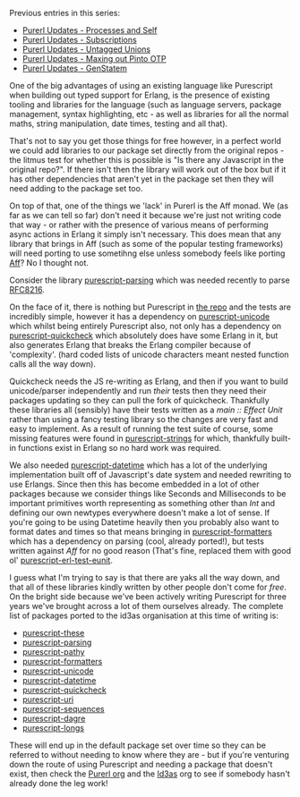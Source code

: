 Previous entries in this series: 

- [Purerl Updates - Processes and Self](/entries/purerl-updates---processes-and-self.html)
- [Purerl Updates - Subscriptions](/entries/purerl-updates---subscriptions.html)
- [Purerl Updates - Untagged Unions](/entries/purerl-updates---untagged-unions.html)
- [Purerl Updates - Maxing out Pinto OTP](/entries/purerl-updates---maxing-out-pinto-otp.html)
- [Purerl Updates - GenStatem](/entries/purerl-updates---genstatem.htm)

One of the big advantages of using an existing language like Purescript when building out typed support for Erlang, is the presence of existing tooling and libraries for the language (such as language servers, package management, syntax highlighting, etc - as well as libraries for all the normal maths, string manipulation, date times, testing and all that).

That's not to say you get those things for free however, in a perfect world we could add libraries to our package set directly from the original repos - the litmus test for whether this is possible is "Is there any Javascript in the original repo?". If there isn't then the library will work out of the box but if it has other dependencies that aren't yet in the package set then they will need adding to the package set too.

On top of that, one of the things we 'lack' in Purerl is the Aff monad. We (as far as we can tell so far) don't need it because we're just not writing code that way - or rather with the presence of various means of performing async actions in Erlang it simply isn't necessary. This does mean that any library that brings in Aff (such as some of the popular testing frameworks) will need porting to use sometihng else unless somebody feels like porting [Aff](https://github.com/purescript-contrib/purescript-aff/blob/main/src/Effect/Aff.js#L152)? No I thought not.

Consider the library [purescript-parsing](https://github.com/purescript-contrib/purescript-parsing) which was needed recently to parse [RFC8216](https://datatracker.ietf.org/doc/html/rfc8216).

On the face of it, there is nothing but Purescript in [the repo](https://github.com/purescript-contrib/purescript-parsing/tree/main/src/Text/Parsing/Parser) and the tests are incredibly simple, however it has a dependency on [purescript-unicode](https://github.com/purescript-contrib/purescript-unicode) which whilst being entirely Purescript also, not only has a dependency on [purescript-quickcheck](https://github.com/id3as/purescript-quickcheck) which absolutely does have some Erlang in it, but also generates Erlang that breaks the Erlang compiler because of 'complexity'. (hard coded lists of unicode characters meant nested function calls all the way down).

Quickcheck needs the JS re-writing as Erlang, and then if you want to build unicode/parser independently and run *their* tests then they need their packages updating so they can pull the fork of quickcheck. Thankfully these libraries all (sensibly) have their tests written as a *main :: Effect Unit* rather than using a fancy testing library so the changes are very fast and easy to implement. As a result of running the test suite of course, some missing features were found in [purescript-strings](https://github.com/id3as/purescript-strings) for which, thankfully built-in functions exist in Erlang so no hard work was required.

We also needed [purescript-datetime](https://github.com/purescript/purescript-datetime) which has a lot of the underlying implementation built off of Javascript's date system and needed rewriting to use Erlangs. Since then this has become embedded in a lot of other packages because we consider things like Seconds and Milliseconds to be important primitives worth representing as something other than *Int* and defining our own newtypes everywhere doesn't make a lot of sense. If you're going to be using Datetime heavily then you probably also want to format dates and times so that means bringing in [purescript-formatters](https://github.com/purescript-contrib/purescript-formatters) which has a dependency on parsing (cool, already ported!), but tests written against *Aff* for no good reason (That's fine, replaced them with good ol' [purescript-erl-test-eunit](https://github.com/id3as/purescript-erl-test-eunit).

I guess what I'm trying to say is that there are yaks all the way down, and that all of these libraries kindly written by other people don't come for *free*. On the bright side because we've been actively writing Purescript for three years we've brought across a lot of them ourselves already. The complete list of packages ported to the id3as organisation at this time of writing is:

- [purescript-these](https://github.com/id3as/purescript-these)
- [purescript-parsing](https://github.com/id3as/purescript-parsing)
- [purescript-pathy](https://github.com/id3as/purescript-pathy)
- [purescript-formatters](https://github.com/id3as/purescript-formatters)
- [purescript-unicode](https://github.com/id3as/purescript-unicode)
- [purescript-datetime](https://github.com/id3as/purescript-datetime)
- [purescript-quickcheck](https://github.com/id3as/purescript-quickcheck)
- [purescript-uri](https://github.com/id3as/purescript-uri)
- [purescript-sequences](https://github.com/id3as/purescript-sequences)
- [purescript-dagre](https://github.com/id3as/purescript-dagre)
- [purescript-longs](https://github.com/id3as/purescript-longs)

These will end up in the default package set over time so they can be referred to without needing to know where they are - but if you're venturing down the route of using Purescript and needing a package that doesn't exist, then check the [Purerl org](https://github.com/purerl) and the [Id3as](https://github.com/id3as) org to see if somebody hasn't already done the leg work!

